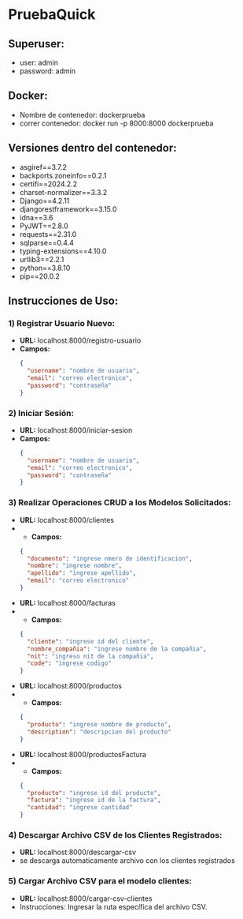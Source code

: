 # PruebaQuick

## Superuser:
- user: admin
- password: admin

## Docker:
- Nombre de contenedor: dockerprueba
- correr contenedor: docker run -p 8000:8000 dockerprueba


## Versiones dentro del contenedor:

- asgiref==3.7.2
- backports.zoneinfo==0.2.1
- certifi==2024.2.2
- charset-normalizer==3.3.2
- Django==4.2.11
- djangorestframework==3.15.0
- idna==3.6
- PyJWT==2.8.0
- requests==2.31.0
- sqlparse==0.4.4
- typing-extensions==4.10.0
- urllib3==2.2.1
- python==3.8.10
- pip==20.0.2

## Instrucciones de Uso:

### 1) Registrar Usuario Nuevo:
- **URL:** localhost:8000/registro-usuario
- **Campos:**
  ```json
  {
    "username": "nombre de usuario",
    "email": "correo electronico",
    "password": "contraseña"
  }

### 2) Iniciar Sesión:
- **URL:** localhost:8000/iniciar-sesion
- **Campos:**
  ```json
  {
    "username": "nombre de usuario",
    "email": "correo electronico",
    "password": "contraseña"
  }

### 3) Realizar Operaciones CRUD a los Modelos Solicitados:

- **URL:** localhost:8000/clientes
- - **Campos:**
  ```json
  {
    "documento": "ingrese nmero de identificacion",
    "nombre": "ingrese nombre",
    "apellido": "ingrese apellido",
    "email": "correo electronico"
  }
  
- **URL:** localhost:8000/facturas
- - **Campos:**
  ```json
  {
    "cliente": "ingrese id del cliente",
    "nombre_compañia": "ingrese nombre de la compañia",
    "nit": "ingreso nit de la compañia",
    "code": "ingrese codigo"
  }
  
- **URL:** localhost:8000/productos
- - **Campos:**
  ```json
  {
    "producto": "ingrese nombre de producto",
    "description": "descripcion del producto"
  }
  
- **URL:** localhost:8000/productosFactura
- - **Campos:**
  ```json
  {
    "producto": "ingrese id del producto",
    "factura": "ingrese id de la factura",
    "cantidad": "ingrese cantidad"
  }

  
### 4) Descargar Archivo CSV de los Clientes Registrados:
- **URL:** localhost:8000/descargar-csv
- se descarga automaticamente archivo con los clientes registrados

### 5) Cargar Archivo CSV para el modelo clientes:
- **URL:** localhost:8000/cargar-csv-clientes
- Instrucciones: Ingresar la ruta específica del archivo CSV.



  






